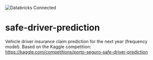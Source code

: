 ![Databricks Connected](https://img.shields.io/badge/Databricks-Connected-orange?logo=databricks)

# safe-driver-prediction
Vehicle driver insurance claim prediction for the next year (frequency model). Based on the Kaggle competition: https://kaggle.com/competitions/porto-seguro-safe-driver-prediction
